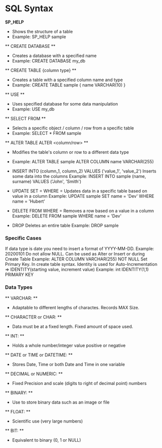 # SQL Syntax

**SP_HELP <name>**
- Shows the structure of a table
- Example: SP_HELP sample

** CREATE DATABASE <name> **
- Creates a database with a specified name
- Example: CREATE DATABASE my_db

** CREATE TABLE <name> {column type} **        
- Creates a table with a specified column name and type
- Example: CREATE TABLE sample { name VARCHAR(10) }

** USE <name> **
- Uses specified database for some data manipulation
- Example: USE my_db

** SELECT <object> FROM <name> **
- Selects a specific object / column / row from a specific table
- Example: SELECT * FROM sample

** ALTER TABLE <name> ALTER <column/row> <name> <type> ** 
- Modifies the table's column or row to a different data type
- Example: ALTER TABLE sample ALTER COLUMN name VARCHAR(255)

- INSERT INTO <name> (column_1, column_2) VALUES ('value_1', 'value_2')
Inserts some data into the columns
Example: INSERT INTO sample (name, surname) VALUES ('John', 'Smith')

- UPDATE <name> SET <column> = <new value> WHERE <column> = <existing value>
Updates data in a specific table based on value in a column
Example: UPDATE sample SET name = 'Dev' WHERE name = 'Hubert'

- DELETE FROM <name> WHERE <column> = <value>
Removes a row based on a value in a column
Example: DELETE FROM sample WHERE name = 'Dev'

- DROP <name>
Deletes an entire table
Example: DROP sample

### Specific Cases

If data type is date you need to insert a format of YYYY-MM-DD.
Example: 20200101
Do not allow NULL. Can be used as Alter or Insert or during Create Table
Example: ALTER COLUMN <name> VARCHAR(255) NOT NULL
Set Primary Key. In create table syntax. Identity is used for Auto-Incrementation => IDENTITY(starting value, increment value)
Example: <column> int IDENTITY(1,1) PRIMARY KEY

### Data Types

** VARCHAR: **
- Adaptable to different lengths of charactes. Records MAX Size.

** CHARACTER or CHAR: ** 
- Data must be at a fixed length. Fixed amount of space used.

** INT: **
- Holds a whole number/integer value positive or negative

** DATE or TIME or DATETIME: ** 
- Stores Date, Time or both Date and Time in one variable

** DECIMAL or NUMERIC: **
- Fixed Precision and scale (digits to right of decimal point) numbers

** BINARY: ** 
- Use to store binary data such as an image or file

** FLOAT: **
- Scientific use (very large numbers)

** BIT: **
- Equivalent to binary (0, 1 or NULL)
